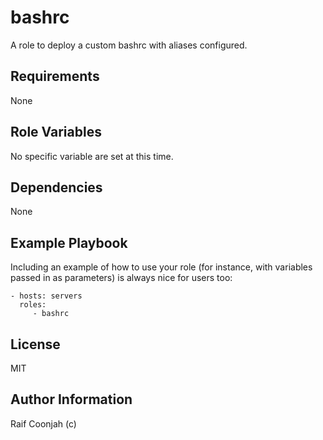 bashrc
=========

A role to deploy a custom bashrc with aliases configured. 

Requirements
------------

None

Role Variables
--------------

No specific variable are set at this time. 

Dependencies
------------

None

Example Playbook
----------------

Including an example of how to use your role (for instance, with variables passed in as parameters) is always nice for users too:

    - hosts: servers
      roles:
         - bashrc

License
-------

MIT

Author Information
------------------

Raif Coonjah (c)
